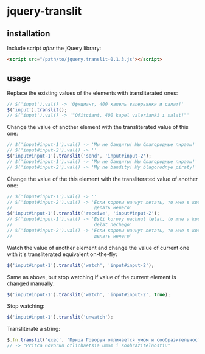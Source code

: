 jquery-translit
===============

installation
------------

Include script *after* the jQuery library:

```html
<script src="/path/to/jquery.translit-0.1.3.js"></script>
```

usage
-----

Replace the existing values of the elements with transliterated ones:

```javascript
// $('input').val() -> 'Официант, 400 капель валерьянки и салат!'
$('input').translit();
// $('input').val() -> '"Ofitciant, 400 kapel valerianki i salat!"'
```

Change the value of another element with the transliterated value of this
one:

```javascript
// $('input#input-1').val() -> 'Мы не бандиты! Мы благородные пираты!'
// $('input#input-2').val() -> ''
$('input#input-1').translit('send', 'input#input-2');
// $('input#input-1').val() -> 'Мы не бандиты! Мы благородные пираты!'
// $('input#input-2').val() -> 'My ne bandity! My blagorodnye piraty!'
```

Change the value of the this element with the transliterated value of another
one:

```javascript
// $('input#input-1').val() -> ''
// $('input#input-2').val() -> 'Если коровы начнут летать, то мне в космосе
//                              делать нечего'
$('input#input-1').translit('receive', 'input#input-2');
// $('input#input-1').val() -> 'Esli korovy nachnut letat, to mne v kosmose
//                              delat nechego'
// $('input#input-2').val() -> 'Если коровы начнут летать, то мне в космосе
//                              делать нечего'
```

Watch the value of another element and change the value of current one with
it's transliterated equivalent on-the-fly:

```javascript
$('input#input-1').translit('watch', 'input#input-2');
```

Same as above, but stop watching if value of the current element is changed
manually:

```javascript
$('input#input-1').translit('watch', 'input#input-2', true);
```

Stop watching:

```javascript
$('input#input-1').translit('unwatch');
```

Transliterate a string:

```javascript
$.fn.translit('exec', 'Прица Говорун отличается умом и сообразительностью')
// -> "Pritca Govorun otlichaetsia umom i soobrazitelnostiu"
```
